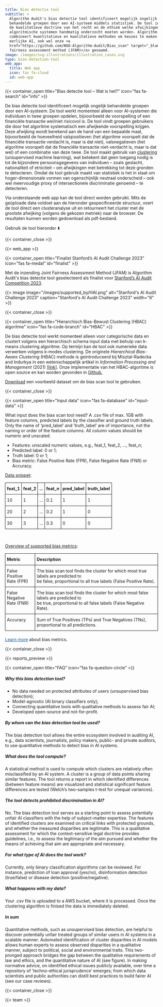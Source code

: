 ```yaml
---
title: Bias detectie tool
subtitle: >
  Algorithm Audit's bias detectie tool identificeert mogelijk ongelijk
  behandelde groepen door een AI-systeem middels statistiek. De tool informeert
  de kwalitatieve doctrine van het recht en de ethiek welke afwijkingen in
  algoritmische systemen handmatig onderzocht moeten worden. Algorithm Audit
  combineert kwantitatieve en kwalitatieve methoden om keuzes te maken oven
  eerlijke AI, ook wel onze <a
  href="https://github.com/NGO-Algorithm-Audit/Bias_scan" target="_blank">joint
  fairness assessment method (JFAM)</a> genaamd.
image: /images/svg-illustrations/illustration_cases.svg
type: bias-detection-tool
web_app:
  title: Web app
  icon: fas fa-cloud
  id: web-app
---
```


{{< container_open title="Bias detectie tool – Wat is het?" icon="fas fa-search" id="info" >}}

De bias detectie tool identificeert mogelijk ongelijk behandelde groepen door een AI-systeem. De tool werkt momenteel alleen voor AI-systemen die individuen in twee groepen opdelen, bijvoorbeeld de voorspelling of een financiële transactie wel/niet risicovol is. De tool vindt groepen gebruikers die door het algoritme systematisch een afwijkende voorspelling krijgen. Deze afwijking wordt berekend aan de hand van een bepaalde maat, bijvoorbeeld de hoeveelheid valspositieven (het algoritme voorspelt dat de financiële transactie verdacht is, maar is dat niet), valsnegatieven (het algoritme voorspelt dat de financiële transactie niet-verdacht is, maar is dat wel) of een combinatie van deze twee. De tool maakt gebruik van [clustering](https://nl.wikipedia.org/wiki/Clusteranalyse) (unsupervised machine learning), wat betekent dat geen toegang nodig is tot de bijzondere persoonsgegevens van individuen – zoals geslacht, nationaliteit of etniciteit – om afwijkingen met betrekking tot deze gronden te detecteren. Omdat de tool gebruik maakt van statistiek is het in staat om hoger-dimensionale vormen van ogenschijnlijk neutraal onderscheid – ook wel meervoudige proxy of intersectionele discriminatie genoemd – te detecteren.

Via onderstaande web app kan de tool direct worden gebruikt. Mits de geüploade data voldoet aan de hieronder gespecificeerde structuur, voert de tool direct een clusteranalyse uit en retourneert het cluster met de grootste afwijking (volgens de gekozen metriek) naar de browser. De resultaten kunnen worden gedownload als pdf-bestand. 

Gebruik de tool hieronder ⬇️

{{< container_close >}}

{{< web_app >}}

{{< container_open title="Finalist Stanford’s AI Audit Challenge 2023" icon="fas fa-medal" id="finalist" >}}

Met de inzending Joint Fairness Assessment Method (JFAM) is Algorithm Audit's bias detectie tool geselecteerd als finalist voor [Stanford’s AI Audit Competition 2023](https://hai.stanford.edu/ai-audit-challenge-2023-finalists).

{{< image image="/images/supported_by/HAI.png" alt="Stanford's AI Audit Challenge 2023" caption="Stanford's AI Audit Challenge 2023" width="6" >}}

{{< container_close >}}

{{< container_open title="Hierarchisch Bias-Bewust Clustering (HBAC) algoritme" icon="fas fa-code-branch" id="HBAC" >}}

De bias detectie tool werkt momenteel alleen voor categorische data en clustert volgens een hierarchisch schema input data met behulp van k-means clustering algoritme. Op termijn kan de tool ook numerieke data verwerken volgens k-modes clustering. De originele *Hierarchical Bias-Aware Clustering* (HBAC) methode is geintroduceerd bij Misztal-Radecka and Indurkya in een wetenschappelijk artikel in *Information Processing and Management* (2021) [\[link\]](https://www.sciencedirect.com/science/article/abs/pii/S0306457321000285). Onze implementatie van het HBAC-algoritme is open source en kan worden gevonden in [Github.](https://github.com/NGO-Algorithm-Audit/AI_Audit_Challenge)

[Download](https://github.com/NGO-Algorithm-Audit/Bias_scan/blob/master/classifiers/BERT_disinformation_classifier/test_pred_BERT.csv) een voorbeeld dataset om de bias scan tool te gebruiken.

{{< container_close >}}

{{< container_open title="Input data" icon="fas fa-database" id="input-data" >}}

What input does the bias scan tool need? A .csv file of max. 1GB with feature columns, predicted labels by the classifier and ground truth labels. Only the name of ‘pred\_label’ and ’truth\_label’ are of importance, not the naming or order of the feature columns. All column values should be numeric and unscaled.

* Features: unscaled numeric values, e.g., feat\_1, feat\_2, …, feat\_n;
* Predicted label: 0 or 1;
* Truth label: 0 or 1;
* Bias metric: False Positive Rate (FPR), False Negative Rate (FNR) or Accuracy.

<div><p><u>Data snippet</u>:</p><style type="text/css">.tg{border-collapse:collapse;border-spacing:0}.tg td{border-color:grey;border-style:solid;border-width:1px;font-size:14px;overflow:hidden;padding:10px 5px;word-break:normal}.tg th{border-color:#grey;border-style:solid;border-width:1px;font-size:14px;font-weight:400;overflow:hidden;padding:10px 5px;word-break:normal}.tg .tg-uox0{border-color:#grey;font-weight:700;text-align:left;vertical-align:top}.tg .tg-uoz0{border-color:#grey;text-align:left;vertical-align:top}</style><table class="tg"><thead><tr><th class="tg-uox0">feat_1</th><th class="tg-uox0">feat_2</th><th class="tg-uox0">...</th><th class="tg-uox0">feat_n</th><th class="tg-uox0">pred_label</th><th class="tg-uox0">truth_label</th></tr></thead><tbody><tr><td class="tg-uoz0">10</td><td class="tg-uoz0">1</td><td class="tg-uoz0">...</td><td class="tg-uoz0">0.1</td><td class="tg-uoz0">1</td><td class="tg-uoz0">1</td></tr><tr><td class="tg-uoz0">20</td><td class="tg-uoz0">2</td><td class="tg-uoz0">...</td><td class="tg-uoz0">0.2</td><td class="tg-uoz0">1</td><td class="tg-uoz0">0</td></tr><tr><td class="tg-uoz0">30</td><td class="tg-uoz0">3</td><td class="tg-uoz0">...</td><td class="tg-uoz0">0.3</td><td class="tg-uoz0">0</td><td class="tg-uoz0">0</td></tr></tbody></table><br><p><u>Overview of supported bias metrics</u>:</p><style type="text/css">.tg{border-collapse:collapse;border-spacing:0}.tg td{border-color:#000;border-style:solid;border-width:1px;font-size:14px;overflow:hidden;padding:10px 5px;word-break:normal}.tg th{border-color:#000;border-style:solid;border-width:1px;font-size:14px;font-weight:400;overflow:hidden;padding:10px 5px;word-break:normal}.tg .tg-1wig{font-weight:700;text-align:left;vertical-align:top}.tg .tg-0lax{text-align:left;vertical-align:top}</style><table class="tg"><thead><tr><th class="tg-1wig">Metric</th><th class="tg-1wig">Description</th></tr></thead><tbody><tr><td class="tg-0lax">False Positive<br>Rate (FPR)</td><td class="tg-0lax"><span style="font-weight:400;font-style:normal;text-decoration:none">The bias scan tool finds the cluster for which most true labels are predicted to</span><br><span style="font-weight:400;font-style:normal;text-decoration:none">be false, proportional to all true labels (False Positive Rate).</span></td></tr><tr><td class="tg-0lax"><span style="font-weight:400;font-style:normal;text-decoration:none">False Negative</span><br><span style="font-weight:400;font-style:normal;text-decoration:none">Rate (FN</span>R)</td><td class="tg-0lax"><span style="font-weight:400;font-style:normal;text-decoration:none">The bias scan tool finds the cluster for which most false labels are predicted to</span><br><span style="font-weight:400;font-style:normal;text-decoration:none">be true, proportional to all false labels (False Negative Rate).</span></td></tr><tr><td class="tg-0lax">Accuracy</td><td class="tg-0lax"><span style="font-weight:400;font-style:normal;text-decoration:none">Sum of True Positives (TPs) and True Negatives (TNs),</span><br><span style="font-weight:400;font-style:normal;text-decoration:none">proportional to all predictions.</span></td></tr></tbody></table><div style="margin-top:20px"><a style="color:#005aa7" href="https://en.wikipedia.org/wiki/Confusion_matrix#Table_of_confusion" target="_blank">Learn more</a> about bias metrics.</div></div>

{{< container_close >}}

{{< reports_preview >}}

{{< container_open title="FAQ" icon="fas fa-question-circle" >}}

##### Why this bias detection tool?

* No data needed on protected attributes of users (unsupervised bias detection);
* Model-agnostic (AI binary classifiers only);
* Connecting quantitative tools with qualitative methods to assess fair AI;
* Developed open-source and not-for-profit.

##### By whom can the bias detection tool be used? 

The bias detection tool allows the entire ecosystem involved in auditing AI, e.g., data scientists, journalists, policy makers, public- and private auditors, to use quantitative methods to detect bias in AI systems.

##### What does the tool compute? 

A statistical method is used to compute which clusters are relatively often misclassified by an AI system. A cluster is a group of data points sharing similar features. The tool returns a report in which identified differences (between feature means) are visualized and statistical significant feature differences are tested (Welch’s two-samples t-test for unequal variances).

##### The tool detects prohibited discrimination in AI? 

No. The bias detection tool serves as a starting point to assess potentially unfair AI classifiers with the help of subject-matter expertise. The features of identified clusters are examined on critical links with protected grounds, and whether the measured disparities are legitimate. This is a qualitative assessment for which the context-sensitive legal doctrine provides guidelines, i.e., to assess the legitimacy of the aim pursued and whether the means of achieving that aim are appropriate and necessary.

##### For what type of AI does the tool work? 

Currently, only binary classification algorithms can be reviewed. For instance, prediction of loan approval (yes/no), disinformation detection (true/false) or disease detection (positive/negative).

##### What happens with my data?

Your .csv file is uploaded to a AWS bucket, where it is processed. Once the clustering algorithm is finised the data is immediately deleted.

##### In sum 

Quantitative methods, such as unsupervised bias detection, are helpful to discover potentially unfair treated groups of similar users in AI systems in a scalable manner. Automated identification of cluster disparities in AI models allows human experts to assess observed disparities in a qualitative manner, subject to political, social and environmental traits. This two-pronged approach bridges the gap between the qualitative requirements of law and ethics, and the quantitative nature of AI (see figure). In making normative advice, on identified ethical issues publicly available, over time a repository of ’techno-ethical jurisprudence’ emerges; from which data scientists and public authorities can distill best practices to build fairer AI (see our case reviews). 

{{< container_close >}}

{{< team >}}
